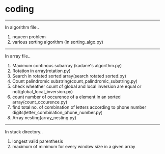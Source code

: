 # coding

--------------------------------------------------------------------------------------------------------------------------------------------------------------
In algorithm file..
1) nqueen problem
2) various sorting algorithm (in sorting_algo.py)

--------------------------------------------------------------------------------------------------------------------------------------------------------------
In array file..
1) Maximum continous subarray (kadane's algorithm.py)
2) Rotation in array(rotation.py)
3) Search in rotated sorted array(search rotated sorted.py)
4) Count palindromic substring(count_palindromic_substring.py)
5) check wheather count of global and local inversion are equal or not(global_local_inversion.py)
6) count number of occurence of a element in an sorted array(count_occurence.py)
7) find total no. of combination of letters according to phone number digits(letter_combination_phone_number.py)
8) Array nesting(array_nesting.py)

--------------------------------------------------------------------------------------------------------------------------------------------------------------
In stack directory..
1) longest valid parenthesis
2) maximum of minimum for every window size in a given array
